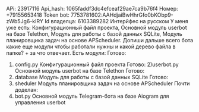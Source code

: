 APi: 23917116 Api_hash: 1065faddf3dc4efceaf29ae7ca9b76f4
Номер: +79155653418
Token bot: 7753781602:AAHdjaiBwHhrGfo0bKObp9-zWb5Jg6-kIRY
Id владелца: 6103389282 
Интерйфес на русском
У меня уже есть: Конфигурационный файл проекта, Основной модуль userbot на базе Telethon, Модуль для работы с базой данных SQLite, Модуль планировщика задач на основе APScheduler.
Допиши дальше всего бота
какие еще модули чтобы работали нужны и какой дерево файла в папке? + за что отвечает. Есть модули:
Готово:
1) config.py Конфигурационный файл проекта
Готово:
2)userbot.py Основной модуль userbot на базе Telethon
Готово:
3) database Модуль для работы с базой данных SQLite
Готово:
4) sheduler Модуль планировщика задач на основе APScheduler
Почти доделан:
5) bot.py Основной модуль Telegram-бота на базе Aiogram для управления userbot
